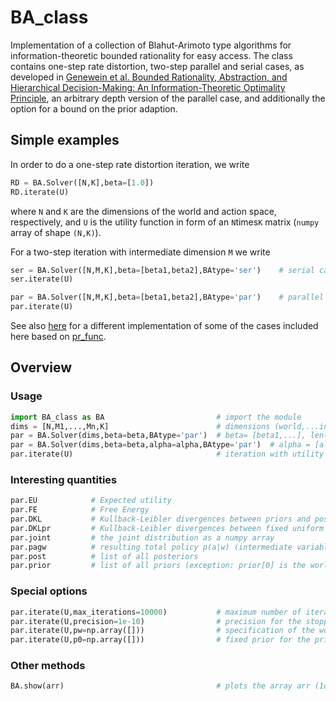 # BA_class

Implementation of a collection of Blahut-Arimoto type algorithms for information-theoretic bounded rationality for easy access. The class contains one-step rate distortion, two-step parallel and serial cases, as developed in  [Genewein et al. Bounded Rationality, Abstraction, and Hierarchical Decision-Making: An Information-Theoretic Optimality Principle](https://doi.org/10.3389/frobt.2015.00027), an arbitrary depth version of the parallel case, and additionally the option for a bound on the prior adaption.

## Simple examples

In order to do a one-step rate distortion iteration, we write
```python
RD = BA.Solver([N,K],beta=[1.0])
RD.iterate(U)
```
where `N` and `K` are the dimensions of the world and action space, respectively, and `U` is the utility function in form of an `N`times`K` matrix (`numpy` array of shape `(N,K)`).

For a two-step iteration with intermediate dimension `M` we write
```python
ser = BA.Solver([N,M,K],beta=[beta1,beta2],BAtype='ser')    # serial case
ser.iterate(U)

par = BA.Solver([N,M,K],beta=[beta1,beta2],BAtype='par')    # parallel case
par.iterate(U)
```

See also [here](https://github.com/sgttwld/blahut-arimoto) for a different implementation of some of the cases included here based on [pr_func](https://github.com/sgttwld/pr_func).


## Overview

### Usage
```python
import BA_class as BA                         # import the module
dims = [N,M1,...,Mn,K]                        # dimensions (world,...intermediate...,action)
par = BA.Solver(dims,beta=beta,BAtype='par')  # beta= [beta1,...], len(beta) = number of steps
par = BA.Solver(dims,beta=beta,alpha=alpha,BAtype='par')  # alpha = [alpha1,...] for bounded priors
par.iterate(U)                                # iteration with utility U
```

### Interesting quantities
```python
par.EU            # Expected utility
par.FE            # Free Energy
par.DKL           # Kullback-Leibler divergences between priors and posteriors
par.DKLpr         # Kullback-Leibler divergences between fixed uniform priors and the priors
par.joint         # the joint distribution as a numpy array
par.pagw          # resulting total policy p(a|w) (intermediate variables marginalized out)
par.post          # list of all posteriors
par.prior         # list of all priors (exception: prior[0] is the world state distribution)
```

### Special options
```python
par.iterate(U,max_iterations=10000)           # maximum number of iterations
par.iterate(U,precision=1e-10)                # precision for the stopping condition
par.iterate(U,pw=np.array([]))                # specification of the world state distribution
par.iterate(U,p0=np.array([]))                # fixed prior for the prior restriction
```

### Other methods
```python
BA.show(arr)                                  # plots the array arr (1d: barplot, 2d: pcolor)
```
